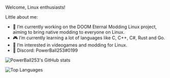 
Welcome, Linux enthusiasts!

Little about me:

* :telescope: I’m currently working on the DOOM Eternal Modding Linux project, aiming to bring native modding to everyone on Linux.
* :video_game: I’m currently learning a lot of languages like C, C++, C#, Rust and Go.
* :thinking: I’m interested in videogames and modding for Linux.
* :banana: Discord: PowerBall253#0199



![PowerBall253's GitHub stats](https://github-readme-stats.vercel.app/api?username=PowerBall253&show_icons=true&theme=radical)

![Top Languages](https://github-readme-stats.vercel.app/api/top-langs/?username=PowerBall253&langs_count=10&layout=compact&theme=radical)
